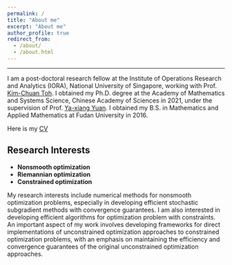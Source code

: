 ```yaml
---
permalink: /
title: "About me"
excerpt: "About me"
author_profile: true
redirect_from: 
  - /about/
  - /about.html
---
```


- - -
I am a post-doctoral research fellow at the Institute of Operations Research and Analytics (IORA), National University of Singapore, working with Prof. [Kim-Chuan Toh](https://blog.nus.edu.sg/mattohkc/). I obtained my Ph.D. degree at the Academy of Mathematics and Systems Science, Chinese Academy of Sciences in 2021, under the supervision of Prof. [Ya-xiang Yuan](http://lsec.cc.ac.cn/~yyx/). I obtained my B.S. in Mathematics and Applied Mathematics at Fudan University in 2016.

Here is my [CV](./files/NachuanXiao_Resume.pdf)

## Research Interests

- **Nonsmooth optimization** 
- **Riemannian optimization** 
- **Constrained optimization**

My research interests include numerical methods for nonsmooth optimization problems, especially in developing efficient stochastic subgradient methods with convergence guarantees. I am also interested in developing efficient algorithms for optimization problem with constraints. An important aspect of my work involves developing frameworks for direct implementations of unconstrained optimization approaches to constrained optimization problems, with an emphasis on maintaining the efficiency and convergence guarantees of the original unconstrained optimization approaches.
